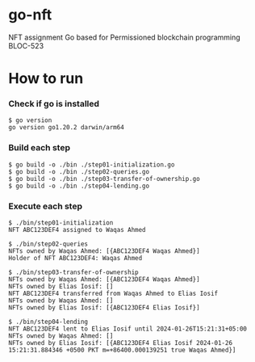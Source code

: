 # go-nft
NFT assignment Go based for Permissioned blockchain programming BLOC-523

# How to run

### Check if go is installed
```
$ go version
go version go1.20.2 darwin/arm64
```

### Build each step
```
$ go build -o ./bin ./step01-initialization.go
$ go build -o ./bin ./step02-queries.go 
$ go build -o ./bin ./step03-transfer-of-ownership.go 
$ go build -o ./bin ./step04-lending.go 
```

### Execute each step
```
$ ./bin/step01-initialization
NFT ABC123DEF4 assigned to Waqas Ahmed

$ ./bin/step02-queries 
NFTs owned by Waqas Ahmed: [{ABC123DEF4 Waqas Ahmed}]
Holder of NFT ABC123DEF4: Waqas Ahmed

$ ./bin/step03-transfer-of-ownership 
NFTs owned by Waqas Ahmed: [{ABC123DEF4 Waqas Ahmed}]
NFTs owned by Elias Iosif: []
NFT ABC123DEF4 transferred from Waqas Ahmed to Elias Iosif
NFTs owned by Waqas Ahmed: []
NFTs owned by Elias Iosif: [{ABC123DEF4 Elias Iosif}]

$ ./bin/step04-lending 
NFT ABC123DEF4 lent to Elias Iosif until 2024-01-26T15:21:31+05:00
NFTs owned by Waqas Ahmed: []
NFTs owned by Elias Iosif: [{ABC123DEF4 Elias Iosif 2024-01-26 15:21:31.884346 +0500 PKT m=+86400.000139251 true Waqas Ahmed}]
```
